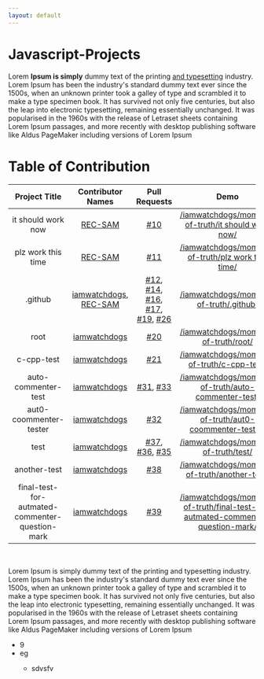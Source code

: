 ```yaml
---
layout: default
---
```


# Javascript-Projects

Lorem **Ipsum is simply** dummy text of the printing [and typesetting](google.com "asd") industry. Lorem Ipsum has been the industry's standard dummy text ever since the 1500s, when an unknown printer took a galley of type and scrambled it to make a type specimen book. It has survived not only five centuries, but also the leap into electronic typesetting, remaining essentially unchanged. It was popularised in the 1960s with the release of Letraset sheets containing Lorem Ipsum passages, and more recently with desktop publishing software like Aldus PageMaker including versions of Lorem Ipsum

# Table of Contribution

<div align="center">

<!-- TABLE BEGINS -->
| Project Title | Contributor Names | Pull Requests | Demo |
| :---: | :---: | :---: | :---: |
| it should work now | [REC-SAM](https://github.com/REC-SAM "goto REC-SAM profile") | [#10](https://github.com/iamwatchdogs/moment-of-truth/pull/10 "visit pr \#10") | [/iamwatchdogs/moment-of-truth/it should work now/](https://github.com/iamwatchdogs/moment-of-truth/tree/main/it%20should%20work%20now "view the result of it should work now") |
| plz work this time | [REC-SAM](https://github.com/REC-SAM "goto REC-SAM profile") | [#11](https://github.com/iamwatchdogs/moment-of-truth/pull/11 "visit pr \#11") | [/iamwatchdogs/moment-of-truth/plz work this time/](https://github.com/iamwatchdogs/moment-of-truth/tree/main/plz%20work%20this%20time "view the result of plz work this time") |
| .github | [iamwatchdogs](https://github.com/iamwatchdogs "goto iamwatchdogs profile"), [REC-SAM](https://github.com/REC-SAM "goto REC-SAM profile") | [#12](https://github.com/iamwatchdogs/moment-of-truth/pull/12 "visit pr \#12"), [#14](https://github.com/iamwatchdogs/moment-of-truth/pull/14 "visit pr \#14"), [#16](https://github.com/iamwatchdogs/moment-of-truth/pull/16 "visit pr \#16"), [#17](https://github.com/iamwatchdogs/moment-of-truth/pull/17 "visit pr \#17"), [#19](https://github.com/iamwatchdogs/moment-of-truth/pull/19 "visit pr \#19"), [#26](https://github.com/iamwatchdogs/moment-of-truth/pull/26 "visit pr \#26") | [/iamwatchdogs/moment-of-truth/.github/](https://github.com/iamwatchdogs/moment-of-truth/tree/main/.github "view the result of .github") |
| root | [iamwatchdogs](https://github.com/iamwatchdogs "goto iamwatchdogs profile") | [#20](https://github.com/iamwatchdogs/moment-of-truth/pull/20 "visit pr \#20") | [/iamwatchdogs/moment-of-truth/root/](https://github.com/iamwatchdogs/moment-of-truth/ "view the result of root") |
| c-cpp-test | [iamwatchdogs](https://github.com/iamwatchdogs "goto iamwatchdogs profile") | [#21](https://github.com/iamwatchdogs/moment-of-truth/pull/21 "visit pr \#21") | [/iamwatchdogs/moment-of-truth/c-cpp-test/](https://github.com/iamwatchdogs/moment-of-truth/tree/main/c-cpp-test "view the result of c-cpp-test") |
| auto-commenter-test | [iamwatchdogs](https://github.com/iamwatchdogs "goto iamwatchdogs profile") | [#31](https://github.com/iamwatchdogs/moment-of-truth/pull/31 "visit pr \#31"), [#33](https://github.com/iamwatchdogs/moment-of-truth/pull/33 "visit pr \#33") | [/iamwatchdogs/moment-of-truth/auto-commenter-test/](https://github.com/iamwatchdogs/moment-of-truth/tree/main/auto-commenter-test "view the result of auto-commenter-test") |
| aut0-coommenter-tester | [iamwatchdogs](https://github.com/iamwatchdogs "goto iamwatchdogs profile") | [#32](https://github.com/iamwatchdogs/moment-of-truth/pull/32 "visit pr \#32") | [/iamwatchdogs/moment-of-truth/aut0-coommenter-tester/](https://github.com/iamwatchdogs/moment-of-truth/tree/main/aut0-coommenter-tester "view the result of aut0-coommenter-tester") |
| test | [iamwatchdogs](https://github.com/iamwatchdogs "goto iamwatchdogs profile") | [#37](https://github.com/iamwatchdogs/moment-of-truth/pull/37 "visit pr \#37"), [#36](https://github.com/iamwatchdogs/moment-of-truth/pull/36 "visit pr \#36"), [#35](https://github.com/iamwatchdogs/moment-of-truth/pull/35 "visit pr \#35") | [/iamwatchdogs/moment-of-truth/test/](https://github.com/iamwatchdogs/moment-of-truth/tree/main/test "view the result of test") |
| another-test | [iamwatchdogs](https://github.com/iamwatchdogs "goto iamwatchdogs profile") | [#38](https://github.com/iamwatchdogs/moment-of-truth/pull/38 "visit pr \#38") | [/iamwatchdogs/moment-of-truth/another-test/](https://github.com/iamwatchdogs/moment-of-truth/tree/main/another-test "view the result of another-test") |
| final-test-for-autmated-commenter-question-mark | [iamwatchdogs](https://github.com/iamwatchdogs "goto iamwatchdogs profile") | [#39](https://github.com/iamwatchdogs/moment-of-truth/pull/39 "visit pr \#39") | [/iamwatchdogs/moment-of-truth/final-test-for-autmated-commenter-question-mark/](https://github.com/iamwatchdogs/moment-of-truth/tree/main/final-test-for-autmated-commenter-question-mark "view the result of final-test-for-autmated-commenter-question-mark") |
<!-- TABLE ENDS -->

</div>
<br>

Lorem Ipsum is simply dummy text of the printing and typesetting industry. Lorem Ipsum has been the industry's standard dummy text ever since the 1500s, when an unknown printer took a galley of type and scrambled it to make a type specimen book. It has survived not only five centuries, but also the leap into electronic typesetting, remaining essentially unchanged. It was popularised in the 1960s with the release of Letraset sheets containing Lorem Ipsum passages, and more recently with desktop publishing software like Aldus PageMaker including versions of Lorem Ipsum

<ul>
  <li>9</li>
  <li>eg</li>
    <ul>
      <li>sdvsfv</li>
    </ul>
</ul>
